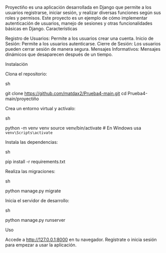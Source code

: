 Proyectiño es una aplicación desarrollada en Django que permite a los usuarios registrarse, iniciar sesión, y realizar diversas funciones según sus roles y permisos. Este proyecto es un ejemplo de cómo implementar autenticación de usuarios, manejo de sesiones y otras funcionalidades básicas en Django.
Características

Registro de Usuarios: Permite a los usuarios crear una cuenta.
Inicio de Sesión: Permite a los usuarios autenticarse.
Cierre de Sesión: Los usuarios pueden cerrar sesión de manera segura.
Mensajes Informativos: Mensajes dinámicos que desaparecen después de un tiempo.

Instalación

Clona el repositorio:

sh

git clone https://github.com/matdax2/Prueba4-main.git
cd Prueba4-main/proyectiño

Crea un entorno virtual y actívalo:

sh

python -m venv venv
source venv/bin/activate  # En Windows usa `venv\Scripts\activate`

Instala las dependencias:

sh

pip install -r requirements.txt

Realiza las migraciones:

sh

python manage.py migrate

Inicia el servidor de desarrollo:

sh

python manage.py runserver

Uso

Accede a http://127.0.0.1:8000 en tu navegador.
Regístrate o inicia sesión para empezar a usar la aplicación.
